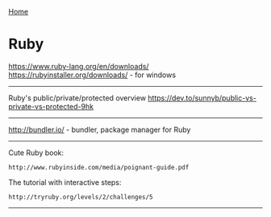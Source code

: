 [Home](Readme.md)
# Ruby


https://www.ruby-lang.org/en/downloads/
https://rubyinstaller.org/downloads/ - for windows

---

Ruby's public/private/protected overview
https://dev.to/sunnyb/public-vs-private-vs-protected-9hk

---

http://bundler.io/ - bundler, package manager for Ruby

---

Cute Ruby book:

    http://www.rubyinside.com/media/poignant-guide.pdf

The tutorial with interactive steps:

    http://tryruby.org/levels/2/challenges/5

---
